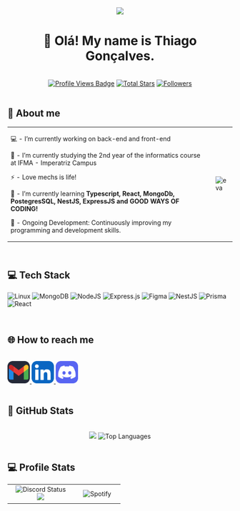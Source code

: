 <div align="center">
 
  <a > 
    <img src="https://steamuserimages-a.akamaihd.net/ugc/879748616164108107/8F44EE6DAFB4F4E2469AA4947059A09E1A78E93C/?imw=5000&imh=5000&ima=fit&impolicy=Letterbox&imcolor=%23000000&letterbox=false" style="width:auto; height:auto" />
  </a>
  <h1 align="center"> 👋 Olá! My name is Thiago Gonçalves. </h1>
  
</div>

<br>
  <div align="center">
      <a href="https://github.com/ThiagoGont" target="_blank">
    <img src="https://komarev.com/ghpvc/?username=ThiagoGont&label=Profile%20views&color=5e81ac&style=for-the-badge&logo=github&logoColor=white&Color=black" 
         alt="Profile Views Badge" /></a>
  <a href="https://github.com/ThiagoGont?tab=repositories&sort=stargazers" target="_blank">
    <img alt="Total Stars" title="Total stars on GitHub"
         src="https://img.shields.io/github/stars/ThiagoGont?style=for-the-badge&label=Stars&color=bf616a&logo=github" /></a>
  <a href="https://github.com/ThiagoGont?tab=followers" target="_blank">
    <img alt="Followers" title="Follow me on GitHub"
         src="https://img.shields.io/github/followers/ThiagoGont?style=for-the-badge&label=Followers&color=5e81ac&logo=github" />
  </a>
  </div>  
  
<br>

<h2>💫 About me </h2>

<table align="center">
  <tr>
    <td style="padding-right: 20px;">
    <p>  💻 - I’m currently working on back-end and front-end
    <p>  🔭 - I’m currently studying the 2nd year of the informatics course at IFMA - Imperatriz Campus </p>
    <p>  ⚡ - Love mechs is life! </p>
    <p>  🌱 - I’m currently learning <strong>Typescript, React, MongoDb, PostegresSQL, NestJS, ExpressJS and GOOD WAYS OF CODING! </strong> </p>
    <p> 🚀  - Ongoing Development: Continuously improving my programming and development skills. </p>
    </td>
    <td>
      <img src="https://media.tenor.com/OWs6qL1VUoIAAAAi/gundam-evolution-zeta-gundam.gif" alt="eva" width="300" />
    </td>
  </tr>
</table>

<br>

<h2> 💻 Tech Stack </h2>

<a>![Linux](https://img.shields.io/badge/Linux-FCC624?style=for-the-badge&logo=linux&logoColor=black)</a>
<a>![MongoDB](https://img.shields.io/badge/MongoDB-%234ea94b.svg?style=for-the-badge&logo=mongodb&logoColor=white)</a>
<a>![NodeJS](https://img.shields.io/badge/node.js-6DA55F?style=for-the-badge&logo=node.js&logoColor=white)</a>
<a>![Express.js](https://img.shields.io/badge/express.js-%23404d59.svg?style=for-the-badge&logo=express&logoColor=%2361DAFB)</a>
<a>![Figma](https://img.shields.io/badge/figma-%23F24E1E.svg?style=for-the-badge&logo=figma&logoColor=white)</a>
<a>![NestJS](https://img.shields.io/badge/nestjs-%23E0234E.svg?style=for-the-badge&logo=nestjs&logoColor=white)</a>
<a>![Prisma](https://img.shields.io/badge/Prisma-3982CE?style=for-the-badge&logo=Prisma&logoColor=white)</a>
<a>![React](https://img.shields.io/badge/react-%2320232a.svg?style=for-the-badge&logo=react&logoColor=%2361DAFB)</a>

<br />

<h2> 🌐 How to reach me </h2>
<br>
<div align="left">
 <a href="mailto:hellothigo.dev@gmail.com"> 
   <img width="50" src="https://raw.githubusercontent.com/tandpfun/skill-icons/65dea6c4eaca7da319e552c09f4cf5a9a8dab2c8/icons/Gmail-Dark.svg" />
 </a>
<a href="https://www.linkedin.com/in/thiago-gon%C3%A7alves-939a7a36b/">
  <img width="50" src="https://github.com/tandpfun/skill-icons/raw/main/icons/LinkedIn.svg" />
</a>
<a href="https://discord.com/channels/@me/1388980298678665318">
  <img width="50" src="https://github.com/tandpfun/skill-icons/raw/main/icons/Discord.svg" />
</a>

</div>
<br />

<h2> 🐧 GitHub Stats </h2>
<br>
<div align="center">
  <img width="435" src="https://github-readme-stats.vercel.app/api?username=ThiagoGont&count_private=true&show_icons=true&theme=nord&rank_icon=github&border_radius=10"/>
  <img width="385" src="https://github-readme-stats.vercel.app/api/top-langs/?username=ThiagoGont&theme=nord&hide_border=false&include_all_commits=false&count_private=false&layout=compact" alt="Top Languages">
</div>

<br />

<h2> 💻 Profile Stats </h2>

<table align="center">
  <tr>
    <td align="center" width="50%">
      <a target="_blank">
        <img width="100%" src="https://lanyard.cnrad.dev/api/1383147225835639005" alt="Discord Status"/>
      </a>
      <br/>
      <a target="_blank">
        <img src="https://github-readme-steam-card.vercel.app/status/?steamid=76561199077228971&show_in_game_bg=true&show_recent_game_bg=false"/>
      </a>
    </td>
    <td align="center" width="35%">
      <a target="_blank">
        <img width="100%" src="https://spotify-github-profile.kittinanx.com/api/view?uid=am1du3lud5ixdvjzb3e40d90u&cover_image=true&theme=default&show_offline=false&background_color=000000&interchange=false&bar_color=000000&bar_color_cover=true" alt="Spotify"/>
      </a>
    </td>
  </tr>
</table>

<br />
